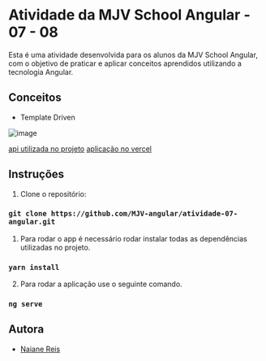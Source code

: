 # Atividade da MJV School Angular - 07 - 08

Esta é uma atividade desenvolvida para os alunos da MJV School Angular, com o objetivo de praticar e aplicar conceitos aprendidos utilizando a tecnologia Angular.

## Conceitos
- Template Driven



![image](https://user-images.githubusercontent.com/100942719/234717842-0f958fe6-1125-470c-8d60-7bb7ce000426.png)



[api utilizada no projeto](https://github.com/MJV-angular/api-projeto-final) 
[aplicação no vercel](https://atividade-semana07-naianereis.vercel.app/)



## Instruções

1. Clone o repositório:
   
### `git clone https://github.com/MJV-angular/atividade-07-angular.git` 

1. Para rodar o app é necessário rodar instalar todas as dependências utilizadas no projeto.
   
### `yarn install`

2. Para rodar a aplicação use o seguinte comando.
### `ng serve`
           


## Autora
- [Naiane Reis](https://github.com/NaianeReis27)
